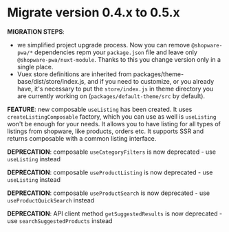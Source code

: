 # Migrate version 0.4.x to 0.5.x

**MIGRATION STEPS**:

- we simplified project upgrade process. Now you can remove `@shopware-pwa/*` dependencies repm your `package.json` file and leave only `@shopware-pwa/nuxt-module`. Thanks to this you change version only in a single place.
- Vuex store definitions are inherited from packages/theme-base/dist/store/index.js, and if you need to customize, or you already have, it's necessary to put the `store/index.js` in theme directory you are currently working on (`packages/default-theme/src` by default).

**FEATURE**: new composable `useListing` has been created. It uses `createListingComposable` factory, which you can use as well is `useListing` won't be enough for your needs. It allows you to have listing for all types of listings from shopware, like products, orders etc. It supports SSR and returns composable with a common listing interface.

**DEPRECATION**: composable `useCategoryFilters` is now deprecated - use `useListing` instead

**DEPRECATION**: composable `useProductListing` is now deprecated - use `useListing` instead

**DEPRECATION**: composable `useProductSearch` is now deprecated - use `useProductQuickSearch` instead

**DEPRECATION**: API client method `getSuggestedResults` is now deprecated - use `searchSuggestedProducts` instead
